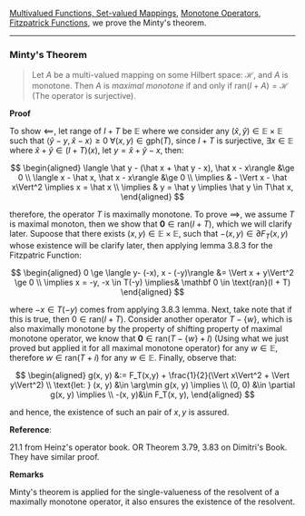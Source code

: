 [Multivalued Functions, Set-valued Mappings](Multivalued%20Functions,%20Set-valued%20Mappings.md), [Monotone Operators](Monotone%20Operators.md), [Fitzpatrick Functions](Fitzpatrick%20Functions.md), we prove the Minty's theorem. 

---
### **Minty's Theorem**

> Let $A$ be a multi-valued mapping on some Hilbert space: $\mathcal H$, and $A$ is monotone. Then $A$ is *maximal monotone* if and only if $\text{ran}(I + A) = \mathcal H$ (The operator is surjective). 

**Proof**

To show $\impliedby$, let range of $I + T$ be $\mathbb E$ where we consider any $(\hat x,\hat y)\in \mathbb E \times \mathbb E$ such that $\langle \hat y - y, \hat x - x\rangle \ge 0 \;\forall (x, y)\in \text{gph}(T)$, since $I + T$ is surjective, $\exists x \in \mathbb E$ where $\hat x + \hat y \in (I + T)(x)$, let $y = \hat x + \hat y - x$, then: 

$$
\begin{aligned}
    \langle \hat y - (\hat x + \hat y - x), \hat x - x\rangle &\ge 0
    \\
    \langle x - \hat x, \hat x - x\rangle &\ge 0
    \\
    \implies & - \Vert x - \hat x\Vert^2 \implies x = \hat x
    \\
    \implies & y = \hat y \implies \hat y \in T\hat x, 
\end{aligned}
$$

therefore, the operator $T$ is maximally monotone. To prove $\implies$, we assume $T$ is maximal monoton, then we show that $\mathbf 0 \in \text{ran}(I + T)$, which we will clarify later. Supoose that there exists $(x, y)\in \mathbb E \times \mathbb E$, such that $-(x, y)\in \partial F_T(x, y)$ whose existence will be clarify later, then applying lemma 3.8.3 for the Fitzpatric Function: 

$$
\begin{aligned}
    0 \ge \langle y- (-x), x - (-y)\rangle &= \Vert x + y\Vert^2 \ge 0
    \\
    \implies 
    x = -y, -x \in T(-y) \implies& \mathbf 0 \in \text{ran}(I + T)
\end{aligned}
$$

where $-x \in T(-y)$ comes from applying 3.8.3 lemma. Next, take note that if this is true, then $0 \in \text{ran}(I + T)$. Consider another operator $T - \{w\}$, which is also maximally monotone by the property of shifting property of maximal monotone operator, we know that $\mathbf 0 \in \text{ran}(T - \{w\} + I)$ (Using what we just proved but applied it for all maximal monotone operator) for any $w \in \mathbb E$, therefore $w \in \text{ran}(T + i)$ for any $w \in \mathbb E$. Finally, observe that: 

$$
\begin{aligned}
    g(x, y) &:= F_T(x,y) + \frac{1}{2}(\Vert x\Vert^2 + \Vert y\Vert^2)
    \\
    \text{let: }
    (x, y) &\in \arg\min g(x, y) \implies 
    \\
    (0, 0) &\in \partial g(x, y) \implies
    \\
    -(x, y)&\in F_T(x, y), 
\end{aligned}
$$

and hence, the existence of such an pair of $x, y$ is assured. 

**Reference**: 

21.1 from Heinz's operator book. OR Theorem 3.79, 3.83 on Dimitri's Book. They have similar proof. 


**Remarks**

Minty's theorem is applied for the single-valueness of the resolvent of a maximally monotone operator, it also ensures the existence of the resolvent. 



